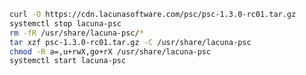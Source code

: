 ﻿```sh
curl -O https://cdn.lacunasoftware.com/psc/psc-1.3.0-rc01.tar.gz
systemctl stop lacuna-psc
rm -fR /usr/share/lacuna-psc/*
tar xzf psc-1.3.0-rc01.tar.gz -C /usr/share/lacuna-psc
chmod -R a=,u+rwX,go+rX /usr/share/lacuna-psc
systemctl start lacuna-psc
```

